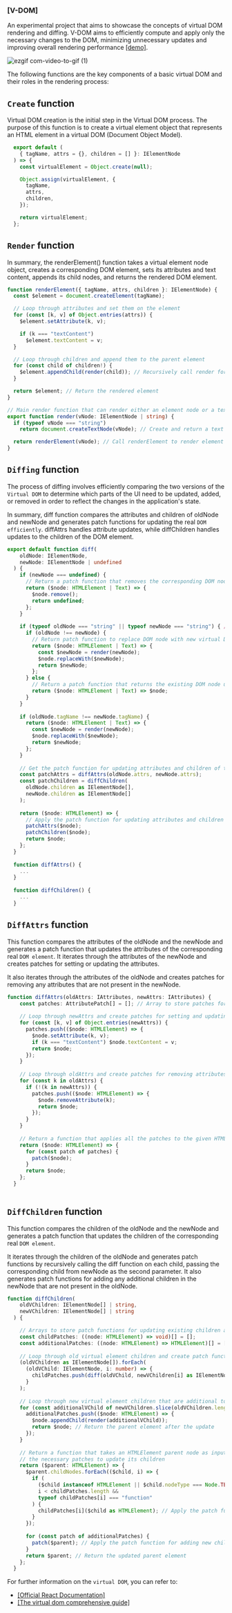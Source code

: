 ### [V-DOM]

An experimental project that aims to showcase the concepts of virtual DOM rendering and diffing. V-DOM aims to efficiently compute and apply only the necessary changes to the DOM, minimizing unnecessary updates and improving overall rendering performance [[demo]](https://v-dom.vercel.app/).

![ezgif com-video-to-gif (1)](https://user-images.githubusercontent.com/51100407/232135393-1c19e609-2518-46df-a7b4-6898f361bc23.gif)

The following functions are the key components of a basic virtual DOM and their roles in the rendering process:

## `Create` function

Virtual DOM creation is the initial step in the Virtual DOM process. The purpose of this function is to create a virtual element object that represents an HTML element in a virtual DOM (Document Object Model).


``` typescript
  export default (
    { tagName, attrs = {}, children = [] }: IElementNode
  ) => {
    const virtualElement = Object.create(null);

    Object.assign(virtualElement, {
      tagName,
      attrs,
      children,
    });

    return virtualElement;
  };
```

## `Render` function

In summary, the renderElement() function takes a virtual element node object, creates a corresponding DOM element, sets its attributes and text content, appends its child nodes, and returns the rendered DOM element. 

``` typescript
function renderElement({ tagName, attrs, children }: IElementNode) {
  const $element = document.createElement(tagName);

  // Loop through attributes and set them on the element
  for (const [k, v] of Object.entries(attrs)) {
    $element.setAttribute(k, v);

    if (k === "textContent")
      $element.textContent = v; 
  }

  // Loop through children and append them to the parent element
  for (const child of children!) {
    $element.appendChild(render(child)); // Recursively call render for child elements
  }

  return $element; // Return the rendered element
}

// Main render function that can render either an element node or a text node
export function render(vNode: IElementNode | string) {
  if (typeof vNode === "string") 
    return document.createTextNode(vNode); // Create and return a text node if input is a string

  return renderElement(vNode); // Call renderElement to render element node and return it
}

```

## `Diffing` function

The process of diffing involves efficiently comparing the two versions of the `Virtual DOM` to determine which parts of the UI need to be updated, added, or removed in order to reflect the changes in the application's state.

In summary, diff function compares the attributes and children of oldNode and newNode and generates patch functions for updating the real `DOM efficiently`. diffAttrs handles attribute updates, while diffChildren handles updates to the children of the DOM element.

``` typescript
export default function diff(
    oldNode: IElementNode, 
    newNode: IElementNode | undefined 
  ) {
    if (newNode === undefined) { 
      // Return a patch function that removes the corresponding DOM node and returns undefined
      return ($node: HTMLElement | Text) => {
        $node.remove();
        return undefined;
      };
    }
  
    if (typeof oldNode === "string" || typeof newNode === "string") { /
      if (oldNode !== newNode) { 
        // Return patch function to replace DOM node with new virtual DOM node and return new DOM node
        return ($node: HTMLElement | Text) => {
          const $newNode = render(newNode);
          $node.replaceWith($newNode);
          return $newNode;
        };
      } else {
        // Return a patch function that returns the existing DOM node unchanged
        return ($node: HTMLElement | Text) => $node;
      }
    }
  
    if (oldNode.tagName !== newNode.tagName) { 
      return ($node: HTMLElement | Text) => {
        const $newNode = render(newNode);
        $node.replaceWith($newNode);
        return $newNode;
      };
    }
  
    // Get the patch function for updating attributes and children of the DOM node
    const patchAttrs = diffAttrs(oldNode.attrs, newNode.attrs); 
    const patchChildren = diffChildren(
      oldNode.children as IElementNode[], 
      newNode.children as IElementNode[] 
    ); 
  
    return ($node: HTMLElement) => {
      // Apply the patch function for updating attributes and children on the DOM node
      patchAttrs($node); 
      patchChildren($node); 
      return $node; 
    };
  }
  
  function diffAttrs() {
    ...
  }
  
  function diffChildren() {
    ...
  }
```

## `DiffAttrs` function

This function compares the attributes of the oldNode and the newNode and generates a patch function that updates the attributes of the corresponding real `DOM element`. It iterates through the attributes of the newNode and creates patches for setting or updating the attributes.

It also iterates through the attributes of the oldNode and creates patches for removing any attributes that are not present in the newNode.

``` typescript
function diffAttrs(oldAttrs: IAttributes, newAttrs: IAttributes) {
    const patches: AttributePatch[] = []; // Array to store patches for attribute changes
  
    // Loop through newAttrs and create patches for setting and updating attributes
    for (const [k, v] of Object.entries(newAttrs)) {
      patches.push(($node: HTMLElement) => {
        $node.setAttribute(k, v); 
        if (k === "textContent") $node.textContent = v; 
        return $node;
      });
    }
  
    // Loop through oldAttrs and create patches for removing attributes
    for (const k in oldAttrs) {
      if (!(k in newAttrs)) {
        patches.push(($node: HTMLElement) => {
          $node.removeAttribute(k); 
          return $node;
        });
      }
    }
  
    // Return a function that applies all the patches to the given HTML element
    return ($node: HTMLElement) => {
      for (const patch of patches) {
        patch($node);
      }
      return $node;
    };
  }
  
```

## `DiffChildren` function

This function compares the children of the oldNode and the newNode and generates a patch function that updates the children of the corresponding real `DOM element`. 

It iterates through the children of the oldNode and generates patch functions by recursively calling the diff function on each child, passing the corresponding child from newNode as the second parameter. It also generates patch functions for adding any additional children in the newNode that are not present in the oldNode.

``` typescript
function diffChildren(
    oldVChildren: IElementNode[] | string,
    newVChildren: IElementNode[] | string
  ) {

    // Arrays to store patch functions for updating existing children and adding new children
    const childPatches: ((node: HTMLElement) => void)[] = [];
    const additionalPatches: ((node: HTMLElement) => HTMLElement)[] = []; 
  
    // Loop through old virtual element children and create patch functions for each pair of old and new children
    (oldVChildren as IElementNode[]).forEach(
      (oldVChild: IElementNode, i: number) => {
        childPatches.push(diff(oldVChild, newVChildren[i] as IElementNode));
      }
    );
  
    // Loop through new virtual element children that are additional to old children and create patch functions for adding them
    for (const additionalVChild of newVChildren.slice(oldVChildren.length)) {
      additionalPatches.push(($node: HTMLElement) => {
        $node.appendChild(render(additionalVChild)); 
        return $node; // Return the parent element after the update
      });
    }
  
    // Return a function that takes an HTMLElement parent node as input and applies
    // the necessary patches to update its children 
    return ($parent: HTMLElement) => {
      $parent.childNodes.forEach(($child, i) => {
        if (
          ($child instanceof HTMLElement || $child.nodeType === Node.TEXT_NODE) &&
          i < childPatches.length &&
          typeof childPatches[i] === "function"
        ) {
          childPatches[i]($child as HTMLElement); // Apply the patch function for updating existing children
        }
      });
  
      for (const patch of additionalPatches) {
        patch($parent); // Apply the patch function for adding new children
      }
      return $parent; // Return the updated parent element
    };
  }

```
For further information on the `virtual DOM`, you can refer to:

- [[Official React Documentation]](https://legacy.reactjs.org/docs/reconciliation.html) 
- [[The virtual dom comprehensive guide]](https://javascript.plainenglish.io/react-the-virtual-dom-comprehensive-guide-acd19c5e327a)

